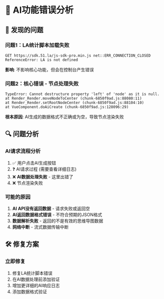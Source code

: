 # 🔧 AI功能错误分析

## 🚨 发现的问题

### 问题1：LA统计脚本加载失败
```
GET https://sdk.51.la/js-sdk-pro.min.js net::ERR_CONNECTION_CLOSED
ReferenceError: LA is not defined
```
**影响**: 不影响核心功能，但会在控制台产生错误

### 问题2：核心错误 - 节点处理失败
```
TypeError: Cannot destructure property 'left' of 'node' as it is null.
at Render_Render.moveNodeToCenter (chunk-6850f9ad.js:88080:11)
at Render_Render.setRootNodeCenter (chunk-6850f9ad.js:88104:10)
at VueComponent.doAiCreate (chunk-6850f9ad.js:128096:29)
```
**根本原因**: AI生成的数据格式不正确或为空，导致节点渲染失败

## 🔍 问题分析

### AI请求流程分析
1. ✅ 用户点击AI生成按钮
2. ❓ AI请求过程 (需要查看详细日志)
3. ❌ **AI数据处理失败** - 这里出错了
4. ❌ 节点渲染失败

### 可能的原因
1. **AI API没有返回数据** - 请求失败或返回空
2. **AI返回数据格式错误** - 不符合预期的JSON格式
3. **数据解析失败** - 返回的不是有效的思维导图数据
4. **网络中断** - 流式数据传输中断

## 🛠️ 修复方案

### 立即修复
1. 修复LA统计脚本错误
2. 在AI数据处理前添加验证
3. 增加更详细的AI响应日志
4. 添加数据格式验证